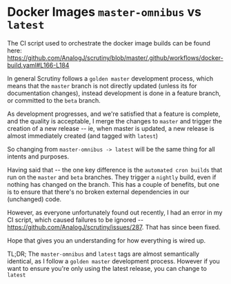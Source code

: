 # Docker Images `master-omnibus` vs `latest`

The CI script used to orchestrate the docker image builds can be found here: https://github.com/AnalogJ/scrutiny/blob/master/.github/workflows/docker-build.yaml#L166-L184

In general Scrutiny follows a `golden master` development process, which means that the `master` branch is not directly updated (unless its for documentation changes), 
instead development is done in a feature branch, or committed to the `beta` branch. 

As development progresses, and we're satisfied that a feature is complete, and the quality is acceptable, 
I merge the changes to `master` and trigger the creation of a new release -- ie, when master is updated, a new release
is almost immediately created (and tagged with `latest`)

So changing from `master-omnibus -> latest` will be the same thing for all intents and purposes. 

Having said that -- the one key difference is the `automated cron builds` that run on the `master` and `beta` branches. 
They trigger a `nightly` build, even if nothing has changed on the branch. This has a couple of benefits, but one is to 
ensure that there's no broken external dependencies in our (unchanged) code. 

However, as everyone unfortunately found out recently, I had an error in my CI script, which caused failures to be 
ignored -- https://github.com/AnalogJ/scrutiny/issues/287. That has since been fixed.

Hope that gives you an understanding for how everything is wired up. 

TL;DR; The `master-omnibus` and `latest` tags are almost semantically identical, as I follow a `golden master` 
development process. However if you want to ensure you're only using the latest release, you can change to `latest`

